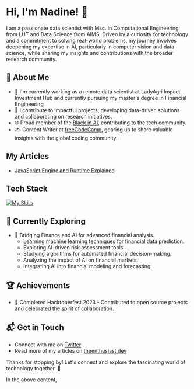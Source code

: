 # Hi, I'm Nadine! 👋

I am a passionate data scientist with Msc. in Computational Engineering from LUT and Data Science from AIMS. Driven by a curiosity for technology and a commitment to solving real-world problems, my journey involves deepening my expertise in AI, particularly in computer vision and data science, while sharing my insights and contributions with the broader research community.

## 🚀 About Me

- 🔭 I'm currently working as a remote data scientist at LadyAgri Impact Investment Hub and currently pursuing my master's degree in Financial Engineering
- 📝 I contribute to impactful projects, developing data-driven solutions and collaborating on research initiatives.
- 🌐 Proud member of the [Black in AI](https://blackinai.github.io/#/), contributing to the tech community.
- ✍️ Content Writer at [freeCodeCamp](https://www.freecodecamp.org/), gearing up to share valuable insights with the global coding community.

## My Articles
- [JavaScript Engine and Runtime Explained](https://www.freecodecamp.org/news/javascript-engine-and-runtime-explained/)


## Tech Stack
[![My Skills](https://skillicons.dev/icons?i=js,py,r,anaconda,matlab,mysql,arduino)](https://skillicons.dev)

## 🌱 Currently Exploring

- 🚀 Bridging Finance and AI for advanced financial analysis.
    - Learning machine learning techniques for financial data prediction.
    - Exploring AI-driven risk assessment tools.
    - Studying algorithms for automated financial decision-making.
    - Analyzing the impact of AI on financial markets.
    - Integrating AI into financial modeling and forecasting.


 ## 🏆 Achievements

- 🌟 Completed Hacktoberfest 2023 - Contributed to open source projects and celebrated the spirit of collaboration.


## 📬 Get in Touch

- Connect with me on [Twitter](https://twitter.com/introvertedbot)
- Read more of my articles on [theenthusiast.dev](https://theenthusiast.dev)

Thanks for stopping by! Let's connect and explore the fascinating world of technology together. 🚀



<!--

Here are some ideas to get you started:

- 🔭 I’m currently working on ...
- 🌱 I’m currently learning ...
- 👯 I’m looking to collaborate on ...
- 🤔 I’m looking for help with ...
- 💬 Ask me about ...
- 📫 How to reach me: ...
- 😄 Pronouns: ...
- ⚡ Fun fact: ...
-->
In the above content, 
